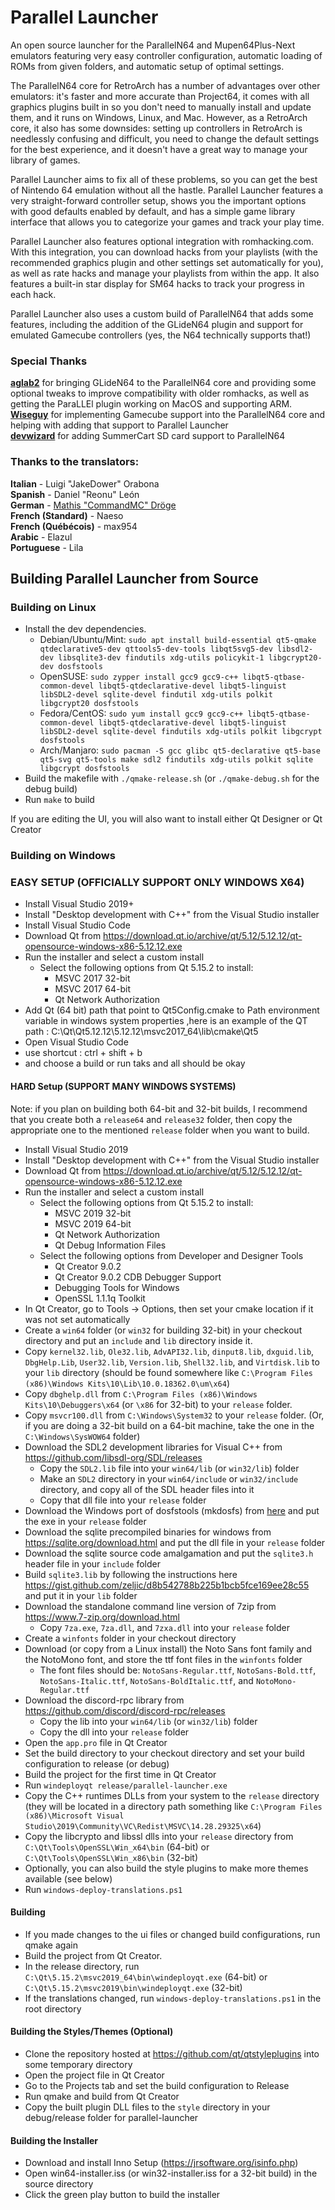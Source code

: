 # Parallel Launcher

An open source launcher for the ParallelN64 and Mupen64Plus-Next emulators featuring very easy controller configuration, automatic loading of ROMs from given folders, and automatic setup of optimal settings.

The ParallelN64 core for RetroArch has a number of advantages over other emulators: it's faster and more accurate than Project64, it comes with all graphics plugins built in so you don't need to manually install and update them, and it runs on Windows, Linux, and Mac. However, as a RetroArch core, it also has some downsides: setting up controllers in RetroArch is needlessly confusing and difficult, you need to change the default settings for the best experience, and it doesn't have a great way to manage your library of games.

Parallel Launcher aims to fix all of these problems, so you can get the best of Nintendo 64 emulation without all the hastle. Parallel Launcher features a very straight-forward controller setup, shows you the important options with good defaults enabled by default, and has a simple game library interface that allows you to categorize your games and track your play time.

Parallel Launcher also features optional integration with romhacking.com. With this integration, you can download hacks from your playlists (with the recommended graphics plugin and other settings set automatically for you), as well as rate hacks and manage your playlists from within the app. It also features a built-in star display for SM64 hacks to track your progress in each hack.

Parallel Launcher also uses a custom build of ParallelN64 that adds some features, including the addition of the GLideN64 plugin and support for emulated Gamecube controllers (yes, the N64 technically supports that!)

### Special Thanks
**[aglab2](https://github.com/aglab2)** for bringing GLideN64 to the ParallelN64 core and providing some optional tweaks to improve compatibility with older romhacks, as well as getting the ParaLLEl plugin working on MacOS and supporting ARM.  
**[Wiseguy](https://github.com/Mr-Wiseguy)** for implementing Gamecube support into the ParallelN64 core and helping with adding that support to Parallel Launcher  
**[devwizard](https://gitlab.com/devwizard64)** for adding SummerCart SD card support to ParallelN64  

### Thanks to the translators:
**Italian** - Luigi "JakeDower" Orabona  
**Spanish** - Daniel "Reonu" León  
**German** - [Mathis "CommandMC" Dröge](https://github.com/CommandMC)  
**French (Standard)** - Naeso  
**French (Québécois)** - max954  
**Arabic** - Elazul  
**Portuguese** - Lila  

## Building Parallel Launcher from Source

### Building on Linux

- Install the dev dependencies.
  - Debian/Ubuntu/Mint: `sudo apt install build-essential qt5-qmake qtdeclarative5-dev qttools5-dev-tools libqt5svg5-dev libsdl2-dev libsqlite3-dev findutils xdg-utils policykit-1 libgcrypt20-dev dosfstools`
  - OpenSUSE: `sudo zypper install gcc9 gcc9-c++ libqt5-qtbase-common-devel libqt5-qtdeclarative-devel libqt5-linguist libSDL2-devel sqlite-devel findutil xdg-utils polkit libgcrypt20 dosfstools`
  - Fedora/CentOS: `sudo yum install gcc9 gcc9-c++ libqt5-qtbase-common-devel libqt5-qtdeclarative-devel libqt5-linguist libSDL2-devel sqlite-devel findutils xdg-utils polkit libgcrypt dosfstools`
  - Arch/Manjaro: `sudo pacman -S gcc glibc qt5-declarative qt5-base qt5-svg qt5-tools make sdl2 findutils xdg-utils polkit sqlite libgcrypt dosfstools`
- Build the makefile with `./qmake-release.sh` (or `./qmake-debug.sh` for the debug build)
- Run `make` to build

If you are editing the UI, you will also want to install either Qt Designer or Qt Creator

### Building on Windows

### EASY SETUP (OFFICIALLY SUPPORT ONLY WINDOWS X64)

- Install Visual Studio 2019+
- Install "Desktop development with C++" from the Visual Studio installer
- Install Visual Studio Code
- Download Qt from https://download.qt.io/archive/qt/5.12/5.12.12/qt-opensource-windows-x86-5.12.12.exe
- Run the installer and select a custom install
  - Select the following options from Qt 5.15.2 to install:
    - MSVC 2017 32-bit
    - MSVC 2017 64-bit
    - Qt Network Authorization
- Add Qt (64 bit) path that point to Qt5Config.cmake to Path environment variable in windows system properties ,here is an example of the QT path : C:\Qt\Qt5.12.12\5.12.12\msvc2017_64\lib\cmake\Qt5
- Open Visual Studio Code 
- use shortcut : ctrl + shift + b
- and choose a build or run taks and all should be okay
 
#### HARD Setup (SUPPORT MANY WINDOWS SYSTEMS)
Note: if you plan on building both 64-bit and 32-bit builds, I recommend that you create both a `release64` and `release32` folder, then copy the appropriate one to the mentioned `release` folder when you want to build.  

- Install Visual Studio 2019
- Install "Desktop development with C++" from the Visual Studio installer
- Download Qt from https://download.qt.io/archive/qt/5.12/5.12.12/qt-opensource-windows-x86-5.12.12.exe
- Run the installer and select a custom install
  - Select the following options from Qt 5.15.2 to install:
    - MSVC 2019 32-bit
    - MSVC 2019 64-bit
    - Qt Network Authorization
    - Qt Debug Information Files
  - Select the following options from Developer and Designer Tools
    - Qt Creator 9.0.2
    - Qt Creator 9.0.2 CDB Debugger Support
    - Debugging Tools for Windows
    - OpenSSL 1.1.1q Toolkit
- In Qt Creator, go to Tools -> Options, then set your cmake location if it was not set automatically
- Create a `win64` folder (or `win32` for building 32-bit) in your checkout directory and put an `include` and `lib` directory inside it.
- Copy `kernel32.lib`, `Ole32.lib`, `AdvAPI32.lib`, `dinput8.lib`, `dxguid.lib`, `DbgHelp.Lib`, `User32.lib`, `Version.lib`, `Shell32.lib`, and `Virtdisk.lib` to your `lib` directory (should be found somewhere like `C:\Program Files (x86)\Windows Kits\10\Lib\10.0.18362.0\um\x64`)
- Copy `dbghelp.dll` from `C:\Program Files (x86)\Windows Kits\10\Debuggers\x64` (or `\x86` for 32-bit) to your `release` folder.
- Copy `msvcr100.dll` from `C:\Windows\System32` to your `release` folder. (Or, if you are doing a 32-bit build on a 64-bit machine, take the one in the `C:\Windows\SysWOW64` folder)
- Download the SDL2 development libraries for Visual C++ from https://github.com/libsdl-org/SDL/releases
  - Copy the `SDL2.lib` file into your `win64/lib` (or `win32/lib`) folder
  - Make an `SDL2` directory in your `win64/include` or `win32/include` directory, and copy all of the SDL header files into it
  - Copy that dll file into your `release` folder
- Download the Windows port of dosfstools (mkdosfs) from [here](https://www1.mager.org/mkdosfs/) and put the exe in your `release` folder
- Download the sqlite precompiled binaries for windows from https://sqlite.org/download.html and put the dll file in your `release` folder
- Download the sqlite source code amalgamation and put the `sqlite3.h` header file in your `include` folder
- Build `sqlite3.lib` by following the instructions here https://gist.github.com/zeljic/d8b542788b225b1bcb5fce169ee28c55 and put it in your `lib` folder
- Download the standalone command line version of 7zip from https://www.7-zip.org/download.html
  - Copy `7za.exe`, `7za.dll`, and `7zxa.dll` into your `release` folder
- Create a `winfonts` folder in your checkout directory
- Download (or copy from a Linux install) the Noto Sans font family and the NotoMono font, and store the ttf font files in the `winfonts` folder
  - The font files should be: `NotoSans-Regular.ttf`, `NotoSans-Bold.ttf`, `NotoSans-Italic.ttf`, `NotoSans-BoldItalic.ttf`, and `NotoMono-Regular.ttf`
- Download the discord-rpc library from https://github.com/discord/discord-rpc/releases
  - Copy the lib into your `win64/lib` (or `win32/lib`) folder
  - Copy the dll into your `release` folder
- Open the `app.pro` file in Qt Creator
- Set the build directory to your checkout directory and set your build configuration to release (or debug)
- Build the project for the first time in Qt Creator
- Run `windeployqt release/parallel-launcher.exe`
- Copy the C++ runtimes DLLs from your system to the `release` directory (they will be located in a directory path something like `C:\Program Files (x86)\Microsoft Visual Studio\2019\Community\VC\Redist\MSVC\14.28.29325\x64`)
- Copy the libcrypto and libssl dlls into your `release` directory from `C:\Qt\Tools\OpenSSL\Win_x64\bin` (64-bit) or `C:\Qt\Tools\OpenSSL\Win_x86\bin` (32-bit)
- Optionally, you can also build the style plugins to make more themes available (see below)
- Run `windows-deploy-translations.ps1`

#### Building
- If you made changes to the ui files or changed build configurations, run qmake again
- Build the project from Qt Creator.
- In the release directory, run `C:\Qt\5.15.2\msvc2019_64\bin\windeployqt.exe` (64-bit) or `C:\Qt\5.15.2\msvc2019\bin\windeployqt.exe` (32-bit)
- If the translations changed, run `windows-deploy-translations.ps1` in the root directory

#### Building the Styles/Themes (Optional)
- Clone the repository hosted at https://github.com/qt/qtstyleplugins into some temporary directory
- Open the project file in Qt Creator
- Go to the Projects tab and set the build configuration to Release
- Run qmake and build from Qt Creator
- Copy the built plugin DLL files to the `style` directory in your debug/release folder for parallel-launcher

#### Building the Installer
- Download and install Inno Setup (https://jrsoftware.org/isinfo.php)
- Open win64-installer.iss (or win32-installer.iss for a 32-bit build) in the source directory
- Click the green play button to build the installer
